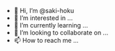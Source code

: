 - 👋 Hi, I’m @saki-hoku
- 👀 I’m interested in ...
- 🌱 I’m currently learning ...
- 💞️ I’m looking to collaborate on ...
- 📫 How to reach me ...

<!---
saki-hoku/saki-hoku is a ✨ special ✨ repository because its `README.md` (this file) appears on your GitHub profile.
You can click the Preview link to take a look at your changes.
--->
